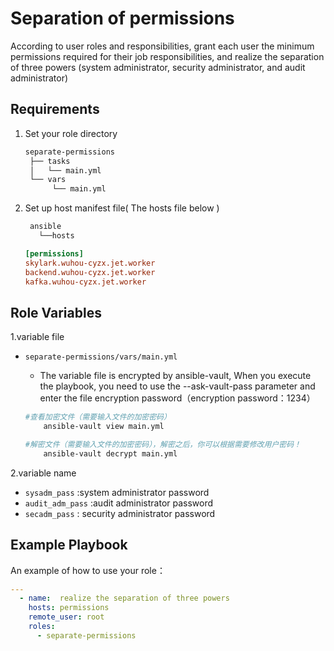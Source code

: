 Separation of permissions
=========
According to user roles and responsibilities, grant each user the minimum permissions required for their job responsibilities, and realize the separation of three powers (system administrator, security administrator, and audit administrator)

Requirements
------------
1. Set your role directory

   ```bash
   separate-permissions
    ├── tasks
    │   └── main.yml
    └── vars
         └── main.yml
   ```
2. Set up host manifest file( The hosts file below )
   ```bash
    ansible
      └──hosts
   ```
   ```ini
   [permissions]
   skylark.wuhou-cyzx.jet.worker
   backend.wuhou-cyzx.jet.worker
   kafka.wuhou-cyzx.jet.worker
   ```

Role Variables
--------------

1.variable file
- `separate-permissions/vars/main.yml`
  - The variable file is encrypted by ansible-vault, When you execute the playbook, you need to use the --ask-vault-pass parameter and enter the file encryption password（encryption password：1234）
  
  ```bash
  #查看加密文件（需要输入文件的加密密码）
      ansible-vault view main.yml
  
  #解密文件（需要输入文件的加密密码），解密之后，你可以根据需要修改用户密码！
      ansible-vault decrypt main.yml 
  ```


2.variable name
- `sysadm_pass`      :system administrator password
- `audit_adm_pass`      :audit administrator password
- `secadm_pass`      : security administrator password



Example Playbook
----------------
An example of how to use your role：
```yml
---
  - name:  realize the separation of three powers
    hosts: permissions 
    remote_user: root
    roles:
      - separate-permissions
```
